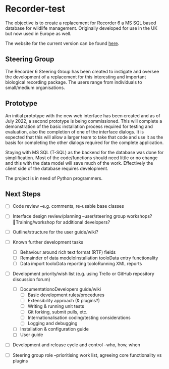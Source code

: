 # Recorder-test
The objective is to create a replacement for Recorder 6 a MS SQL based database for wildlife management. Originally developed for use in the UK but now used in Europe as well.

The website for the current version can be found [here](http://www.recorder6.info).

## Steering Group
The Recorder 6 Steering Group has been created to instigate and oversee the development of a replacement for this interesting and important biological recording package. The users range from individuals to small/medium organisations.

## Prototype
An initial prototype with the new web interface has been created and as of July 2022, a second prototype is being commissioned. This will complete a demonstration of the basic installation process required for testing and evaluation, also the completion of one of the interface dialogs. It is expected that this will allow a larger team to take that code and use it as the basis for completing the other dialogs required for the complete application.

Staying with MS SQL (T-SQL) as the backend for the database was done for simplification. Most of the code/functions should need little or no change and this with the data model will save much of the work. Effectively the client side of the database requires development.

The project is in need of Python programmers.


## Next Steps
* [ ] Code review –e.g. comments, re-usable base classes
* [ ] Interface design review/planning –user/steering group workshops?Training/workshop for additional developers?
* [ ] Outline/structure for the user guide/wiki?
* [ ] Known further development tasks
   * [ ] Behaviour around rich text format (RTF) fields
   * [ ] Remainder of data modeloInstallation tooloData entry functionality
   * [ ] Data import tooloData reporting tooloRunning XML reports
* [ ] Development priority/wish list (e.g. using Trello or GitHub repository discussion forum)
   * [ ] DocumentationoDevelopers guide/wiki
      * [ ] Basic development rules/procedures
      * [ ] Extensibility approach (& plugins?)
      * [ ] Writing & running unit tests
      * [ ] Git forking, submit pulls, etc.
      * [ ] Internationalisation coding/testing considerations
      * [ ] Logging and debugging
   * [ ] Installation & configuration guide
   * [ ] User guide
* [ ] Development and release cycle and control –who, how, when
* [ ] Steering group role –prioritising work list, agreeing core functionality vs plugins

